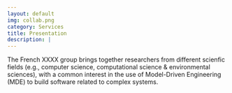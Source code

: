 ```yaml
---
layout: default
img: collab.png
category: Services
title: Presentation
description: |
---
```

  
The French XXXX group brings together researchers from different scienfic fields (e.g., computer science, computational science & environmental sciences), with a common interest in the use of Model-Driven Engineering (MDE) to build software related to complex systems.
